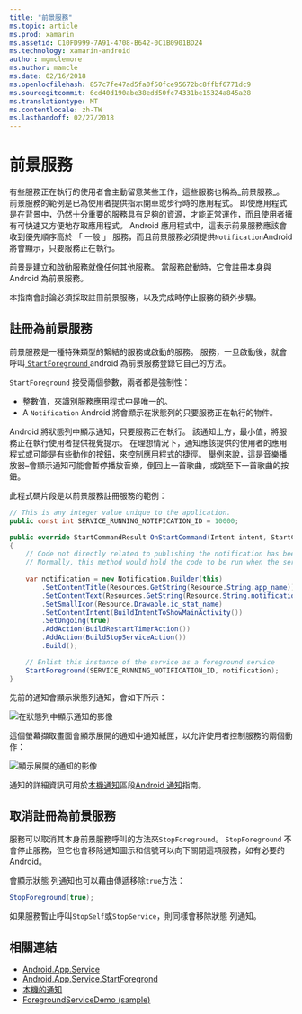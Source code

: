 ```yaml
---
title: "前景服務"
ms.topic: article
ms.prod: xamarin
ms.assetid: C10FD999-7A91-4708-B642-0C1B0901BD24
ms.technology: xamarin-android
author: mgmclemore
ms.author: mamcle
ms.date: 02/16/2018
ms.openlocfilehash: 857c7fe47ad5fa0f50fce95672bc8ffbf6771dc9
ms.sourcegitcommit: 6cd40d190abe38edd50fc74331be15324a845a28
ms.translationtype: MT
ms.contentlocale: zh-TW
ms.lasthandoff: 02/27/2018
---
```

# <a name="foreground-services"></a>前景服務

有些服務正在執行的使用者會主動留意某些工作，這些服務也稱為_前景服務_。 前景服務的範例是已為使用者提供指示開車或步行時的應用程式。 即使應用程式是在背景中，仍然十分重要的服務具有足夠的資源，才能正常運作，而且使用者擁有可快速又方便地存取應用程式。 Android 應用程式中，這表示前景服務應該會收到優先順序高於 「 一般 」 服務，而且前景服務必須提供`Notification`Android 將會顯示，只要服務正在執行。
 
前景是建立和啟動服務就像任何其他服務。 當服務啟動時，它會註冊本身與 Android 為前景服務。
 
本指南會討論必須採取註冊前景服務，以及完成時停止服務的額外步驟。

## <a name="registering-as-a-foreground-service"></a>註冊為前景服務

前景服務是一種特殊類型的繫結的服務或啟動的服務。 服務，一旦啟動後，就會呼叫[ `StartForeground` ](https://developer.xamarin.com/api/member/Android.App.Service.StartForeground/p/System.Int32/Android.App.Notification/) android 為前景服務登錄它自己的方法。   

`StartForeground` 接受兩個參數，兩者都是強制性：
 
* 整數值，來識別服務應用程式中是唯一的。
* A `Notification` Android 將會顯示在狀態列的只要服務正在執行的物件。

Android 將狀態列中顯示通知，只要服務正在執行。 該通知上方，最小值，將服務正在執行使用者提供視覺提示。 在理想情況下，通知應該提供的使用者的應用程式或可能是有些動作的按鈕，來控制應用程式的捷徑。 舉例來說，這是音樂播放器&ndash;會顯示通知可能會暫停播放音樂，倒回上一首歌曲，或跳至下一首歌曲的按鈕。 

此程式碼片段是以前景服務註冊服務的範例：   

```csharp
// This is any integer value unique to the application.
public const int SERVICE_RUNNING_NOTIFICATION_ID = 10000;

public override StartCommandResult OnStartCommand(Intent intent, StartCommandFlags flags, int startId)
{
    // Code not directly related to publishing the notification has been omitted for clarity.
    // Normally, this method would hold the code to be run when the service is started.
    
    var notification = new Notification.Builder(this)
        .SetContentTitle(Resources.GetString(Resource.String.app_name))
        .SetContentText(Resources.GetString(Resource.String.notification_text))
        .SetSmallIcon(Resource.Drawable.ic_stat_name)
        .SetContentIntent(BuildIntentToShowMainActivity())
        .SetOngoing(true)
        .AddAction(BuildRestartTimerAction())
        .AddAction(BuildStopServiceAction())
        .Build();

    // Enlist this instance of the service as a foreground service
    StartForeground(SERVICE_RUNNING_NOTIFICATION_ID, notification);
}
```

先前的通知會顯示狀態列通知，會如下所示：

![在狀態列中顯示通知的影像](foreground-services-images/foreground-services-01.png "狀態列中顯示通知的影像")

這個螢幕擷取畫面會顯示展開的通知中通知紙匣，以允許使用者控制服務的兩個動作：

![顯示展開的通知的影像](foreground-services-images/foreground-services-02.png "顯示展開的通知的影像。")

通知的詳細資訊可用於[本機通知](~/android/app-fundamentals/notifications/local-notifications.md)區段[Android 通知](~/android/app-fundamentals/notifications/index.md)指南。

## <a name="unregistering-as-a-foreground-service"></a>取消註冊為前景服務

服務可以取消其本身前景服務呼叫的方法來`StopForeground`。 `StopForeground` 不會停止服務，但它也會移除通知圖示和信號可以向下關閉這項服務，如有必要的 Android。

會顯示狀態 列通知也可以藉由傳遞移除`true`方法： 

```csharp
StopForeground(true);
```

如果服務暫止呼叫`StopSelf`或`StopService`，則同樣會移除狀態 列通知。


## <a name="related-links"></a>相關連結

- [Android.App.Service](https://developer.xamarin.com/api/type/Android.App.Service/)
- [Android.App.Service.StartForegrond](https://developer.xamarin.com/api/member/Android.App.Service.StartForeground/p/System.Int32/Android.App.Notification/)
- [本機的通知](~/android/app-fundamentals/notifications/local-notifications.md)
- [ForegroundServiceDemo (sample)](https://developer.xamarin.com/samples/monodroid/ApplicationFundamentals/ServiceSamples/ForegroundServiceDemo/)
